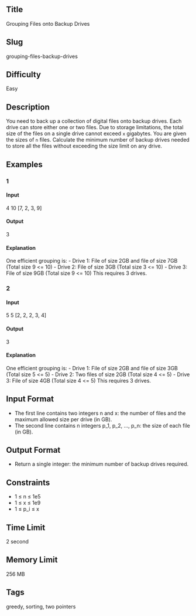 ## Title

Grouping Files onto Backup Drives

## Slug

grouping-files-backup-drives

## Difficulty

Easy

## Description

You need to back up a collection of digital files onto backup drives. Each drive can store either one or two files. Due to storage limitations, the total size of the files on a single drive cannot exceed `x` gigabytes. You are given the sizes of `n` files. Calculate the minimum number of backup drives needed to store all the files without exceeding the size limit on any drive.

## Examples

### 1

#### Input

4 10
[7, 2, 3, 9]

#### Output

3

#### Explanation

One efficient grouping is:
    - Drive 1: File of size 2GB and file of size 7GB (Total size 9 <= 10)
    - Drive 2: File of size 3GB (Total size 3 <= 10)
    - Drive 3: File of size 9GB (Total size 9 <= 10)
This requires 3 drives.

### 2

#### Input

5 5
[2, 2, 2, 3, 4]

#### Output

3

#### Explanation

One efficient grouping is:
    - Drive 1: File of size 2GB and file of size 3GB (Total size 5 <= 5)
    - Drive 2: Two files of size 2GB (Total size 4 <= 5)
    - Drive 3: File of size 4GB (Total size 4 <= 5)
This requires 3 drives.

## Input Format

- The first line contains two integers n and x: the number of files and the maximum allowed size per drive (in GB).
- The second line contains n integers p_1, p_2, ..., p_n: the size of each file (in GB).

## Output Format

- Return a single integer: the minimum number of backup drives required.

## Constraints

- 1 ≤ n ≤ 1e5
- 1 ≤ x ≤ 1e9
- 1 ≤ p_i ≤ x

## Time Limit

2 second

## Memory Limit

256 MB

## Tags

greedy, sorting, two pointers